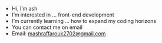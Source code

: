 -  Hi, I’m ash
-  I’m interested in ... front-end development
-  I’m currently learning ... how to expand my coding horizons
-  You can contact me on email
-  Email: mashraffarouk2702@gmail.com
